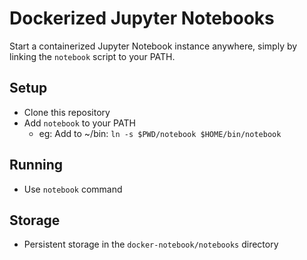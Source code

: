 # Dockerized Jupyter Notebooks

Start a containerized Jupyter Notebook instance anywhere, simply by linking the `notebook` script to your PATH.

## Setup

- Clone this repository
- Add `notebook` to your PATH
    - eg: Add to ~/bin: `ln -s $PWD/notebook $HOME/bin/notebook`

## Running 
- Use `notebook` command

## Storage

- Persistent storage in the `docker-notebook/notebooks` directory
